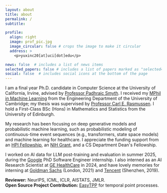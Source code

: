 ```yaml
---
layout: about
title: about
permalink: /
subtitle: 

profile:
  align: right
  image: prof_pic.jpg
  image_circular: false # crops the image to make it circular
  address: >
    <p>yuxinc20[at]uci[dot]edu</p>

news: false  # includes a list of news items
selected_papers: false # includes a list of papers marked as "selected={true}"
social: false  # includes social icons at the bottom of the page
---
```


I am a final year Ph.D. candidate in Computer Science at the University of California, Irvine, advised by [Professor Padhraic Smyth](https://www.ics.uci.edu/~smyth/). I received my [MPhil in Machine Learning](https://www.mlmi.eng.cam.ac.uk/) from the Engineering Department of the University of Cambridge; my thesis was supervised by [Professor Carl E. Rasmussen](https://mlg.eng.cam.ac.uk/carl/). I hold a First-Class BSc (Hons) in Mathematics and Statistics from the University of Edinburgh.

My research has been focusing on deep generative models and probabilistic machine learning, such as probabilistic modeling of continuous-time event sequences (e.g., transformers, state space models) and machine learning for healthcare. I appreciate the funding support from an [HPI Fellowship](https://hpi.ics.uci.edu/students/), an [NIH Grant](https://www.ics.uci.edu/community/news/view_news?id=2090), and a CS Department Dean's Fellowship.


I worked on AI data for LLM post-training and evaluation in summer 2025, during the [Google](https://www.google.com) PhD Software Engineer internship. I also interned as an AI Research Scientist at [GE HealthCare](https://www.gehealthcare.com/) in 2024, and have lovely memories for interning at [Goldman Sachs](https://www.goldmansachs.com/) (London, 2021) and [Tencent](https://www.tencent.com/) (Shenzhen, 2019).

**Reviewer:** NeurIPS, ICML, ICLR, AISTATS, JMLR.\
**Open Source Project Contribution:** [EasyTPP](https://github.com/ant-research/EasyTemporalPointProcess/pull/48) for temporal point processes.